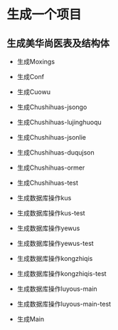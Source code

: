 # 生成一个项目

## 生成美华尚医表及结构体

* 生成Moxings
* 生成Conf
* 生成Cuowu
* 生成Chushihuas-jsongo
* 生成Chushihuas-lujinghuoqu

* 生成Chushihuas-jsonlie
* 生成Chushihuas-duqujson

* 生成Chushihuas-ormer
* 生成Chushihuas-test

* 生成数据库操作kus
* 生成数据库操作kus-test
* 生成数据库操作yewus
* 生成数据库操作yewus-test
* 生成数据库操作kongzhiqis
* 生成数据库操作kongzhiqis-test
* 生成数据库操作luyous-main
* 生成数据库操作luyous-main-test

* 生成Main
